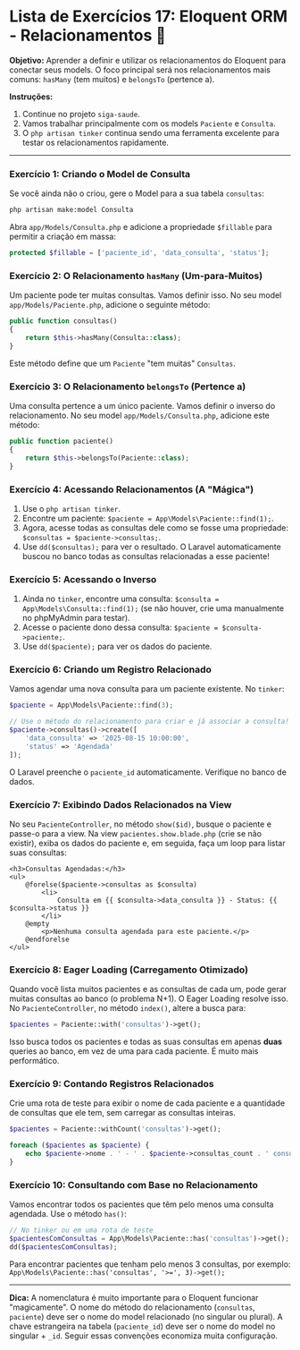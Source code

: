 # Lista de Exercícios 17: Eloquent ORM - Relacionamentos 🔗

**Objetivo:** Aprender a definir e utilizar os relacionamentos do Eloquent para conectar seus models. O foco principal será nos relacionamentos mais comuns: `hasMany` (tem muitos) e `belongsTo` (pertence a).

**Instruções:**

1.  Continue no projeto `siga-saude`.
2.  Vamos trabalhar principalmente com os models `Paciente` e `Consulta`.
3.  O `php artisan tinker` continua sendo uma ferramenta excelente para testar os relacionamentos rapidamente.

-----

### Exercício 1: Criando o Model de Consulta

Se você ainda não o criou, gere o Model para a sua tabela `consultas`:

```bash
php artisan make:model Consulta
```

Abra `app/Models/Consulta.php` e adicione a propriedade `$fillable` para permitir a criação em massa:

```php
protected $fillable = ['paciente_id', 'data_consulta', 'status'];
```

### Exercício 2: O Relacionamento `hasMany` (Um-para-Muitos)

Um paciente pode ter muitas consultas. Vamos definir isso.
No seu model `app/Models/Paciente.php`, adicione o seguinte método:

```php
public function consultas()
{
    return $this->hasMany(Consulta::class);
}
```

Este método define que um `Paciente` "tem muitas" `Consultas`.

### Exercício 3: O Relacionamento `belongsTo` (Pertence a)

Uma consulta pertence a um único paciente. Vamos definir o inverso do relacionamento.
No seu model `app/Models/Consulta.php`, adicione este método:

```php
public function paciente()
{
    return $this->belongsTo(Paciente::class);
}
```

### Exercício 4: Acessando Relacionamentos (A "Mágica")

1.  Use o `php artisan tinker`.
2.  Encontre um paciente: `$paciente = App\Models\Paciente::find(1);`.
3.  Agora, acesse todas as consultas dele como se fosse uma propriedade: `$consultas = $paciente->consultas;`.
4.  Use `dd($consultas);` para ver o resultado. O Laravel automaticamente buscou no banco todas as consultas relacionadas a esse paciente\!

### Exercício 5: Acessando o Inverso

1.  Ainda no `tinker`, encontre uma consulta: `$consulta = App\Models\Consulta::find(1);` (se não houver, crie uma manualmente no phpMyAdmin para testar).
2.  Acesse o paciente dono dessa consulta: `$paciente = $consulta->paciente;`.
3.  Use `dd($paciente);` para ver os dados do paciente.

### Exercício 6: Criando um Registro Relacionado

Vamos agendar uma nova consulta para um paciente existente. No `tinker`:

```php
$paciente = App\Models\Paciente::find(3);

// Use o método do relacionamento para criar e já associar a consulta!
$paciente->consultas()->create([
    'data_consulta' => '2025-08-15 10:00:00',
    'status' => 'Agendada'
]);
```

O Laravel preenche o `paciente_id` automaticamente. Verifique no banco de dados.

### Exercício 7: Exibindo Dados Relacionados na View

No seu `PacienteController`, no método `show($id)`, busque o paciente e passe-o para a view. Na view `pacientes.show.blade.php` (crie se não existir), exiba os dados do paciente e, em seguida, faça um loop para listar suas consultas:

```blade
<h3>Consultas Agendadas:</h3>
<ul>
    @forelse($paciente->consultas as $consulta)
        <li>
            Consulta em {{ $consulta->data_consulta }} - Status: {{ $consulta->status }}
        </li>
    @empty
        <p>Nenhuma consulta agendada para este paciente.</p>
    @endforelse
</ul>
```

### Exercício 8: Eager Loading (Carregamento Otimizado)

Quando você lista muitos pacientes e as consultas de cada um, pode gerar muitas consultas ao banco (o problema N+1). O Eager Loading resolve isso.
No `PacienteController`, no método `index()`, altere a busca para:

```php
$pacientes = Paciente::with('consultas')->get();
```

Isso busca todos os pacientes e todas as suas consultas em apenas **duas** queries ao banco, em vez de uma para cada paciente. É muito mais performático.

### Exercício 9: Contando Registros Relacionados

Crie uma rota de teste para exibir o nome de cada paciente e a quantidade de consultas que ele tem, sem carregar as consultas inteiras.

```php
$pacientes = Paciente::withCount('consultas')->get();

foreach ($pacientes as $paciente) {
    echo $paciente->nome . ' - ' . $paciente->consultas_count . ' consultas<br>';
}
```

### Exercício 10: Consultando com Base no Relacionamento

Vamos encontrar todos os pacientes que têm pelo menos uma consulta agendada. Use o método `has()`:

```php
// No tinker ou em uma rota de teste
$pacientesComConsultas = App\Models\Paciente::has('consultas')->get();
dd($pacientesComConsultas);
```

Para encontrar pacientes que tenham pelo menos 3 consultas, por exemplo:
`App\Models\Paciente::has('consultas', '>=', 3)->get();`

-----

**Dica:** A nomenclatura é muito importante para o Eloquent funcionar "magicamente". O nome do método do relacionamento (`consultas`, `paciente`) deve ser o nome do model relacionado (no singular ou plural). A chave estrangeira na tabela (`paciente_id`) deve ser o nome do model no singular + `_id`. Seguir essas convenções economiza muita configuração.

